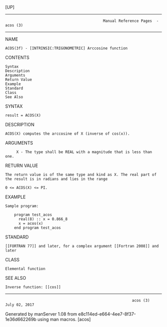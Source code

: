 [UP]

-----------------------------------------------------------------------------------------------------------------------------------
                                                Manual Reference Pages  - acos (3)
-----------------------------------------------------------------------------------------------------------------------------------
                                                                 
NAME

    ACOS(3f) - [INTRINSIC:TRIGONOMETRIC] Arccosine function

CONTENTS

    Syntax
    Description
    Arguments
    Return Value
    Example
    Standard
    Class
    See Also

SYNTAX

    result = ACOS(X)

DESCRIPTION

    ACOS(X) computes the arccosine of X (inverse of cos(x)).

ARGUMENTS

         X - The type shall be REAL with a magnitude that is less than one.

RETURN VALUE

    The return value is of the same type and kind as X. The real part of the result is in radians and lies in the range

    0 <= ACOS(X) <= PI.

EXAMPLE

    Sample program:

        program test_acos
          real(8) :: x = 0.866_8
          x = acos(x)
        end program test_acos



STANDARD

    [[FORTRAN 77]] and later, for a complex argument [[Fortran 2008]] and later

CLASS

    Elemental function

SEE ALSO

    Inverse function: [[cos]]

-----------------------------------------------------------------------------------------------------------------------------------

                                                             acos (3)                                                 July 02, 2017

Generated by manServer 1.08 from e8c114ed-e664-4ee7-8f37-1e36d662269b using man macros.
                                                              [acos]
